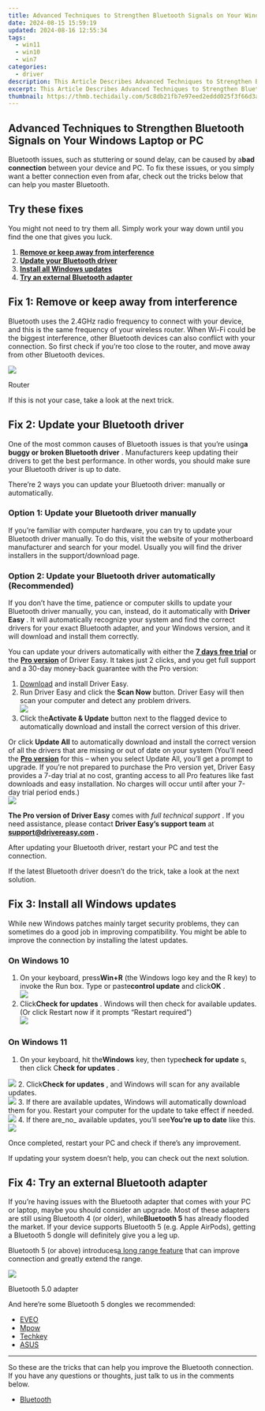 ```yaml
---
title: Advanced Techniques to Strengthen Bluetooth Signals on Your Windows Laptop or PC
date: 2024-08-15 15:59:19
updated: 2024-08-16 12:55:34
tags:
  - win11
  - win10
  - win7
categories:
  - driver
description: This Article Describes Advanced Techniques to Strengthen Bluetooth Signals on Your Windows Laptop or PC
excerpt: This Article Describes Advanced Techniques to Strengthen Bluetooth Signals on Your Windows Laptop or PC
thumbnail: https://thmb.techidaily.com/5c8db21fb7e97eed2eddd025f3f66d3a9e58c7bc74fde8e765814f3eec97fd83.jpg
---
```


## Advanced Techniques to Strengthen Bluetooth Signals on Your Windows Laptop or PC

Bluetooth issues, such as stuttering or sound delay, can be caused by a**bad connection** between your device and PC. To fix these issues, or you simply want a better connection even from afar, check out the tricks below that can help you master Bluetooth.

## Try these fixes

 You might not need to try them all. Simply work your way down until you find the one that gives you luck.

1. [**Remove or keep away from interference**](https://tools.techidaily.com/drivereasy/download/)
2. [**Update your Bluetooth driver**](https://tools.techidaily.com/drivereasy/download/)
3. [**Install all Windows updates**](https://tools.techidaily.com/drivereasy/download/)
4. **[Try an external Bluetooth adapter](https://tools.techidaily.com/drivereasy/download/)**

## Fix 1: Remove or keep away from interference

 Bluetooth uses the 2.4GHz radio frequency to connect with your device, and this is the same frequency of your wireless router. When Wi-Fi could be the biggest interference, other Bluetooth devices can also conflict with your connection. So first check if you’re too close to the router, and move away from other Bluetooth devices.

![](https://images.drivereasy.com/wp-content/uploads/2021/02/router.png)

Router

If this is not your case, take a look at the next trick.

## Fix 2: Update your Bluetooth driver

 One of the most common causes of Bluetooth issues is that you’re using**a buggy or broken Bluetooth driver** . Manufacturers keep updating their drivers to get the best performance. In other words, you should make sure your Bluetooth driver is up to date.

 There’re 2 ways you can update your Bluetooth driver: manually or automatically.

### Option 1: Update your Bluetooth driver manually

 If you’re familiar with computer hardware, you can try to update your Bluetooth driver manually. To do this, visit the website of your motherboard manufacturer and search for your model. Usually you will find the driver installers in the support/download page.

### Option 2: Update your Bluetooth driver automatically (Recommended)

 If you don’t have the time, patience or computer skills to update your Bluetooth driver manually, you can, instead, do it automatically with **Driver Easy** . It will automatically recognize your system and find the correct drivers for your exact Bluetooth adapter, and your Windows version, and it will download and install them correctly.

 You can update your drivers automatically with either the [**7 days free trial**](https://tools.techidaily.com/drivereasy/download/) or the [**Pro version**](https://tools.techidaily.com/drivereasy/download/) of Driver Easy. It takes just 2 clicks, and you get full support and a 30-day money-back guarantee with the Pro version:

1. [Download](https://tools.techidaily.com/drivereasy/download/) and install Driver Easy.
2. Run Driver Easy and click the **Scan Now** button. Driver Easy will then scan your computer and detect any problem drivers.  
![](https://www.drivereasy.com/wp-content/uploads/2021/05/de-scan-6.1.png)
3. Click the**Activate & Update** button next to the flagged device to automatically download and install the correct version of this driver.  

 Or click **Update All** to automatically download and install the correct version of all the drivers that are missing or out of date on your system (You’ll need the **[Pro version](https://tools.techidaily.com/drivereasy/download/)**  for this – when you select Update All, you’ll get a prompt to upgrade. If you’re not prepared to purchase the Pro version yet, Driver Easy provides a 7-day trial at no cost, granting access to all Pro features like fast downloads and easy installation. No charges will occur until after your 7-day trial period ends.)  
![](https://www.drivereasy.com/wp-content/uploads/2021/01/Realtek-Bluetooth-5.0-Adapter.png)

**The Pro version of Driver Easy** comes with _full technical support_ . If you need assistance, please contact **Driver Easy’s support team** at **[support@drivereasy.com](https://tools.techidaily.com/drivereasy/download/) .**

 After updating your Bluetooth driver, restart your PC and test the connection.

 If the latest Bluetooth driver doesn’t do the trick, take a look at the next solution.

## Fix 3: Install all Windows updates

 While new Windows patches mainly target security problems, they can sometimes do a good job in improving compatibility. You might be able to improve the connection by installing the latest updates.

### On Windows 10

1. On your keyboard, press**Win+R** (the Windows logo key and the R key) to invoke the Run box. Type or paste**control update** and click**OK** .  
![](https://images.drivereasy.com/wp-content/uploads/2021/05/run-control-update-1.jpg)
2. Click**Check for updates** . Windows will then check for available updates. (Or click Restart now if it prompts “Restart required”)  
![](https://images.drivereasy.com/wp-content/uploads/2021/05/run-control-update-2.jpg)

### On Windows 11

1. On your keyboard, hit the**Windows** key, then type**check for update** s, then click C**heck for updates** .  

![](https://images.drivereasy.com/wp-content/uploads/2023/09/image-18.png)
2. Click**Check for updates** , and Windows will scan for any available updates.  
![](https://images.drivereasy.com/wp-content/uploads/2023/09/image-19.png)
3. If there are available updates, Windows will automatically download them for you. Restart your computer for the update to take effect if needed.![](https://images.drivereasy.com/wp-content/uploads/2023/09/image-20.png)
4. If there are_no_ available updates, you’ll see**You’re up to date** like this.![](https://images.drivereasy.com/wp-content/uploads/2023/09/image-21.png)

 Once completed, restart your PC and check if there’s any improvement.

 If updating your system doesn’t help, you can check out the next solution.

## Fix 4: Try an external Bluetooth adapter

 If you’re having issues with the Bluetooth adapter that comes with your PC or laptop, maybe you should consider an upgrade. Most of these adapters are still using Bluetooth 4 (or older), while**Bluetooth 5** has already flooded the market. If your device supports Bluetooth 5 (e.g. Apple AirPods), getting a Bluetooth 5 dongle will definitely give you a leg up.

 Bluetooth 5 (or above) introduces[a long range feature](https://en.wikipedia.org/wiki/Bluetooth#Bluetooth%5F5) that can improve connection and greatly extend the range.

![](https://images.drivereasy.com/wp-content/uploads/2021/04/bluetooth-5-dongle.jpg)

Bluetooth 5.0 adapter

And here’re some Bluetooth 5 dongles we recommended:

* [EVEO](https://www.amazon.com/Bluetooth-Adapter-PC-Windows-Keyboard/dp/B08CF1H9WJ/&tag=drivereasycom-20)
* [Mpow](https://www.amazon.com/Mpow-Bluetooth-Supports-Keyboard-Printers/dp/B086W33QDW/&tag=drivereasycom-20)
* [Techkey](https://www.amazon.com/Bluetooth-PC%EF%BC%8CTechkey-Computer-Wireless-Headphones/dp/B085LB5Y8M/&tag=drivereasycom-20)
* [ASUS](https://www.amazon.com/ASUS-USB-BT500-Bluetooth-Backward-Compatible/dp/B08DFBNG7F/&tag=drivereasycom-20)

---

 So these are the tricks that can help you improve the Bluetooth connection. If you have any questions or thoughts, just talk to us in the comments below.

* [Bluetooth](https://tools.techidaily.com/drivereasy/download/)

<ins class="adsbygoogle"
     style="display:block"
     data-ad-format="autorelaxed"
     data-ad-client="ca-pub-7571918770474297"
     data-ad-slot="1223367746"></ins>



<ins class="adsbygoogle"
     style="display:block"
     data-ad-client="ca-pub-7571918770474297"
     data-ad-slot="8358498916"
     data-ad-format="auto"
     data-full-width-responsive="true"></ins>
